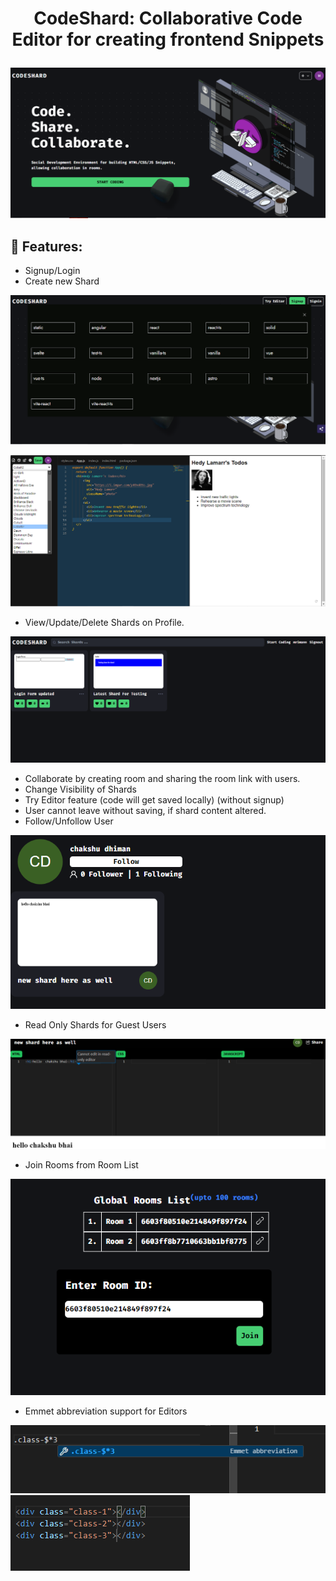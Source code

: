 # <p align="center">CodeShard: Collaborative Code Editor for creating frontend Snippets </p>

![alt text](images/image.png)

## 🚀 Features:
- Signup/Login 
- Create new Shard

![Try Editor Templates](images/image-10.png)

![alt text](images/shard.png)
- View/Update/Delete Shards on Profile.

![alt text](images/image-3.png)
- Collaborate by creating room and sharing the room link with users.
- Change Visibility of Shards
- Try Editor feature (code will get saved locally) (without signup)
- User cannot leave without saving, if shard content altered.
- Follow/Unfollow User

![alt text](images/image-4.png)

- Read Only Shards for Guest Users

![alt text](images/image-5.png)

- Join Rooms from Room List

![alt text](images/image-7.png)

- Emmet abbreviation support for Editors

![alt text](images/image-8.png)
![alt text](images/image-9.png)


